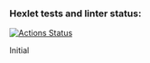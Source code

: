 ### Hexlet tests and linter status:
[![Actions Status](https://github.com/nikivavlt/algorithms-project-69/actions/workflows/hexlet-check.yml/badge.svg)](https://github.com/nikivavlt/algorithms-project-69/actions)

Initial